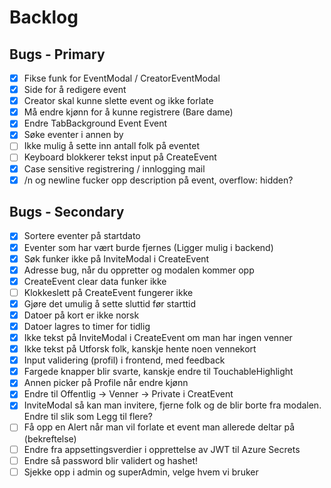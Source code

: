 # Backlog

## Bugs - Primary

- [x] Fikse funk for EventModal / CreatorEventModal
- [x] Side for å redigere event
- [x] Creator skal kunne slette event og ikke forlate
- [x] Må endre kjønn for å kunne registrere (Bare dame)
- [x] Endre TabBackground Event Event
- [x] Søke eventer i annen by
- [ ] Ikke mulig å sette inn antall folk på eventet
- [ ] Keyboard blokkerer tekst input på CreateEvent
- [x] Case sensitive registrering / innlogging mail
- [x] /n og newline fucker opp description på event, overflow: hidden?

## Bugs - Secondary

- [x] Sortere eventer på startdato
- [x] Eventer som har vært burde fjernes (Ligger mulig i backend)
- [x] Søk funker ikke på InviteModal i CreateEvent
- [x] Adresse bug, når du oppretter og modalen kommer opp
- [x] CreateEvent clear data funker ikke
- [ ] Klokkeslett på CreateEvent fungerer ikke
- [x] Gjøre det umulig å sette sluttid før starttid
- [x] Datoer på kort er ikke norsk
- [x] Datoer lagres to timer for tidlig
- [x] Ikke tekst på InviteModal i CreateEvent om man har ingen venner
- [x] Ikke tekst på Utforsk folk, kanskje hente noen vennekort
- [x] Input validering (profil) i frontend, med feedback
- [x] Fargede knapper blir svarte, kanskje endre til TouchableHighlight
- [x] Annen picker på Profile når endre kjønn
- [x] Endre til Offentlig -> Venner -> Private i CreatEvent
- [x] InviteModal så kan man invitere, fjerne folk og de blir borte fra modalen. Endre til slik som Legg til flere?
- [ ] Få opp en Alert når man vil forlate et event man allerede deltar på (bekreftelse)
- [ ] Endre fra appsettingsverdier i opprettelse av JWT til Azure Secrets
- [ ] Endre så password blir validert og hashet!
- [ ] Sjekke opp i admin og superAdmin, velge hvem vi bruker
